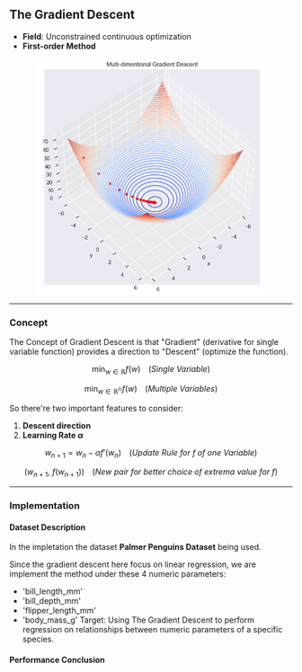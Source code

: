 ## The Gradient Descent
- **Field**: Unconstrained continuous optimization
- **First-order Method**
<p align="center" width="100%">
    <img align="center" src="Img/true_gradient_descent.png" width="400" />
</p>

---
### **Concept**
The Concept of Gradient Descent is that "Gradient" (derivative for single variable function) provides a direction to "Descent" (optimize the function). 
```math
\min_{w\in \mathbb{R}} f(w) \;\;\;\;(Single\:Variable)
```
```math
\min_{w\in \mathbb{R^n}} f(w) \;\;\;\;(Multiple\:Variables)
```
So there're two important features to consider:

1. **Descent direction**
2. **Learning Rate $\alpha$**


```math
w_{n+1} = w_n - \alpha f'(w_n) \;\;\;\;(Update\:Rule\:for\:f\;of\:one\:Variable)
```
```math
(w_{n+1},\:f(w_{n+1})) \;\;\;\;(New\:pair\:for\:better\:choice\;of\:extrema\:value\:for\:f)
```

---

### **Implementation**

#### **Dataset Description**
In the impletation the dataset **Palmer Penguins Dataset** being used.

Since the gradient descent here focus on linear regression, we are implement the method under these 4 numeric parameters:
- 'bill_length_mm' 
- 'bill_depth_mm' 
- 'flipper_length_mm' 
- 'body_mass_g'
Target: Using The Gradient Descent to perform regression on relationships between numeric parameters of a specific species.


#### **Performance Conclusion**